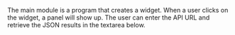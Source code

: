 The main module is a program that creates a widget. When a user clicks on the
widget, a panel will show up. The user can enter the API URL and retrieve
the JSON results in the textarea below.
